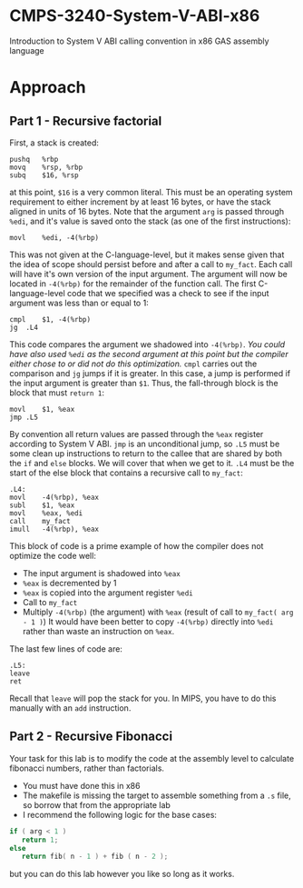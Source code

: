 # CMPS-3240-System-V-ABI-x86
Introduction to System V ABI calling convention in x86 GAS assembly language

# Approach

## Part 1 - Recursive factorial

First, a stack is created:

```x86
pushq   %rbp
movq    %rsp, %rbp
subq    $16, %rsp
```

at this point, `$16` is a very common literal. This must be an operating system requirement to either increment by at least 16 bytes, or have the stack aligned in units of 16 bytes. Note that the argument `arg` is passed through `%edi`, and it's value is saved onto the stack (as one of the first instructions):

```x86
movl    %edi, -4(%rbp)
```

This was not given at the C-language-level, but it makes sense given that the idea of scope should persist before and after a call to `my_fact`. Each call will have it's own version of the input argument. The argument will now be located in `-4(%rbp)` for the remainder of the function call. The first C-language-level code that we specified was a check to see if the input argument was less than or equal to 1:

```x86
cmpl    $1, -4(%rbp)
jg  .L4
```

This code compares the argument we shadowed into `-4(%rbp)`. *You could have also used `%edi` as the second argument at this point but the compiler either chose to or did not do this optimization.* `cmpl` carries out the comparison and `jg` jumps if it is greater. In this case, a jump is performed if the input argument is greater than `$1`. Thus, the fall-through block is the block that must `return 1`:

```x86
movl    $1, %eax
jmp .L5
```

By convention all return values are passed through the `%eax` register according to System V ABI. `jmp` is an unconditional jump, so `.L5` must be some clean up instructions to return to the callee that are shared by both the `if` and `else` blocks. We will cover that when we get to it. `.L4` must be the start of the else block that contains a recursive call to `my_fact`:

```x86
.L4:
movl    -4(%rbp), %eax
subl    $1, %eax
movl    %eax, %edi
call    my_fact
imull   -4(%rbp), %eax
```

This block of code is a prime example of how the compiler does not optimize the code well:
* The input argument is shadowed into `%eax`
* `%eax` is decremented by 1
* `%eax` is copied into the argument register `%edi`
* Call to `my_fact`
* Multiply `-4(%rbp)` (the argument) with `%eax` (result of call to `my_fact( arg - 1 )`)
It would have been better to copy `-4(%rbp)` directly into `%edi` rather than waste an instruction on `%eax`.

The last few lines of code are:

```x86
.L5:
leave
ret
```

Recall that `leave` will pop the stack for you. In MIPS, you have to do this manually with an `add` instruction.

## Part 2 - Recursive Fibonacci

Your task for this lab is to modify the code at the assembly level to calculate fibonacci numbers, rather than factorials.

* You must have done this in x86
* The makefile is missing the target to assemble something from a `.s` file, so borrow that from the appropriate lab
* I recommend the following logic for the base cases:
```c
if ( arg < 1 )
   return 1;
else
   return fib( n - 1 ) + fib ( n - 2 );
```
but you can do this lab however you like so long as it works.

